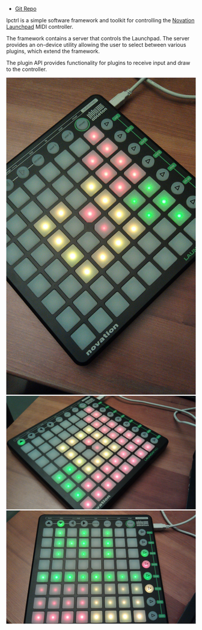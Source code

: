 * [Git Repo](/git/lpctrl)


lpctrl is a simple software framework and toolkit for controlling the [Novation
Launchpad](http://novationmusic.com/products/midi_controller/launchpad) MIDI
controller.

The framework contains a server that controls the Launchpad.  The server
provides an on-device utility allowing the user to select between various
plugins, which extend the framework.

The plugin API provides functionality for plugins to receive input and draw to
the controller.

![Analog clock plugin##thumb##gallery:lp](clock1.jpg)
![Analog clock plugin##thumb##gallery:lp](clock2.jpg)
![Drawing plugin##thumb##gallery:lp](draw.jpg)
